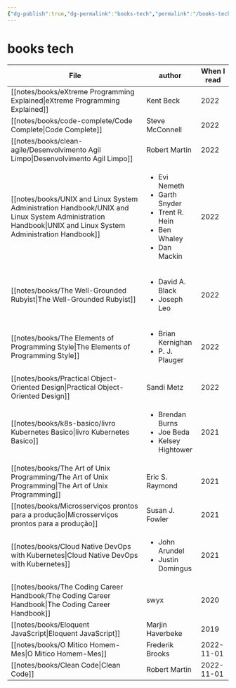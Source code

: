 ```yaml
---
{"dg-publish":true,"dg-permalink":"books-tech","permalink":"/books-tech/"}
---
```


# books tech

| File                                                                                                                                                          | author                                                                                                        | When I read |
| ------------------------------------------------------------------------------------------------------------------------------------------------------------- | ------------------------------------------------------------------------------------------------------------- | ----------- |
| [[notes/books/eXtreme Programming Explained\|eXtreme Programming Explained]]                                                                               | Kent Beck                                                                                                     | 2022        |
| [[notes/books/code-complete/Code Complete\|Code Complete]]                                                                                                 | Steve McConnell                                                                                               | 2022        |
| [[notes/books/clean-agile/Desenvolvimento Agil Limpo\|Desenvolvimento Agil Limpo]]                                                                         | Robert Martin                                                                                                 | 2022        |
| [[notes/books/UNIX and Linux System Administration Handbook/UNIX and Linux System Administration Handbook\|UNIX and Linux System Administration Handbook]] | <ul><li>Evi Nemeth</li><li>Garth Snyder</li><li>Trent R. Hein</li><li>Ben Whaley</li><li>Dan Mackin</li></ul> | 2022        |
| [[notes/books/The Well-Grounded Rubyist\|The Well-Grounded Rubyist]]                                                                                       | <ul><li>David A. Black</li><li>Joseph Leo</li></ul>                                                           | 2022        |
| [[notes/books/The Elements of Programming Style\|The Elements of Programming Style]]                                                                       | <ul><li>Brian Kernighan</li><li>P. J. Plauger</li></ul>                                                       | 2022        |
| [[notes/books/Practical Object-Oriented Design\|Practical Object-Oriented Design]]                                                                         | Sandi Metz                                                                                                    | 2022        |
| [[notes/books/k8s-basico/livro Kubernetes Basico\|livro Kubernetes Basico]]                                                                                | <ul><li>Brendan Burns</li><li>Joe Beda</li><li>Kelsey Hightower</li></ul>                                     | 2021        |
| [[notes/books/The Art of Unix Programming/The Art of Unix Programming\|The Art of Unix Programming]]                                                       | Eric S. Raymond                                                                                               | 2021        |
| [[notes/books/Microsserviços prontos para a produção\|Microsserviços prontos para a produção]]                                                             | Susan J. Fowler                                                                                               | 2021        |
| [[notes/books/Cloud Native DevOps with Kubernetes\|Cloud Native DevOps with Kubernetes]]                                                                   | <ul><li>John Arundel</li><li>Justin Domingus</li></ul>                                                        | 2021        |
| [[notes/books/The Coding Career Handbook/The Coding Career Handbook\|The Coding Career Handbook]]                                                          | swyx                                                                                                          | 2020        |
| [[notes/books/Eloquent JavaScript\|Eloquent JavaScript]]                                                                                                   | Marjin Haverbeke                                                                                              | 2019        |
| [[notes/books/O Mitico Homem-Mes\|O Mitico Homem-Mes]]                                                                                                     | Frederik Brooks                                                                                               | 2022-11-01  |
| [[notes/books/Clean Code\|Clean Code]]                                                                                                                     | Robert Martin                                                                                                 | 2022-11-01  |

